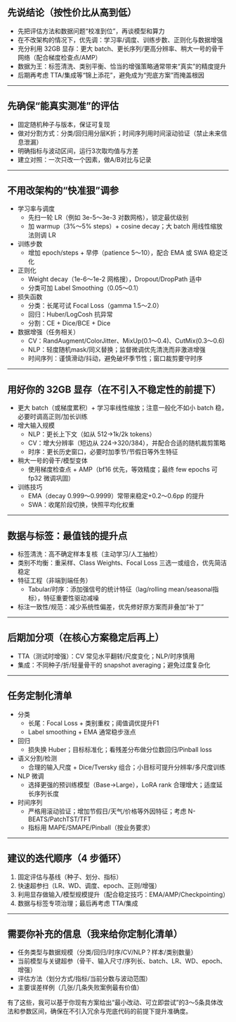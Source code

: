 ## 先说结论（按性价比从高到低）

- 先把评估方法和数据问题“校准到位”，再谈模型和算力
- 在不改架构的情况下，优先调：学习率/调度、训练步数、正则化与数据增强
- 充分利用 32GB 显存：更大 batch、更长序列/更高分辨率、稍大一号的骨干网络（配合梯度检查点/AMP）
- 数据为王：标签清洗、类别平衡、恰当的增强策略通常带来“真实”的精度提升
- 后期再考虑 TTA/集成等“锦上添花”，避免成为“兜底方案”而掩盖根因

---

## 先确保“能真实测准”的评估

- 固定随机种子与版本，保证可复现
- 做对分割方式：分类/回归用分层K折；时间序列用时间滚动验证（禁止未来信息泄漏）
- 明确指标与波动区间，运行3次取均值与方差
- 建立对照：一次只改一个因素，做A/B对比与记录

---

## 不用改架构的“快准狠”调参

- 学习率与调度
  - 先扫一轮 LR（例如 3e-5～3e-3 对数网格），锁定最优级别
  - 加 warmup（3%～5% steps）+ cosine decay；大 batch 用线性缩放法则调 LR
- 训练步数
  - 增加 epoch/steps + 早停（patience 5～10），配合 EMA 或 SWA 稳定泛化
- 正则化
  - Weight decay（1e-6～1e-2 网格搜），Dropout/DropPath 适中
  - 分类可加 Label Smoothing（0.05～0.1）
- 损失函数
  - 分类：长尾可试 Focal Loss（gamma 1.5～2.0）
  - 回归：Huber/LogCosh 抗异常
  - 分割：CE + Dice/BCE + Dice
- 数据增强（任务相关）
  - CV：RandAugment/ColorJitter、MixUp(0.1～0.4)、CutMix(0.3～0.6)
  - NLP：轻度随机mask/同义替换；监督微调优先清洗而非激进增强
  - 时间序列：谨慎滑动/抖动，避免破坏季节性；窗口裁剪要守时序

---

## 用好你的 32GB 显存（在不引入不稳定性的前提下）

- 更大 batch（或梯度累积）+ 学习率线性缩放；注意一般化不如小 batch 稳，必要时调高正则/加长训练
- 增大输入规模
  - NLP：更长上下文（如从 512→1k/2k tokens）
  - CV：增大分辨率（短边从 224→320/384），并配合合适的随机裁剪策略
  - 时序：更长历史窗口，必要时加季节/节假日等外生特征
- 稍大一号的骨干/模型变体
  - 使用梯度检查点 + AMP（bf16 优先，等效精度；最终 few epochs 可 fp32 微调巩固）
- 训练技巧
  - EMA（decay 0.999～0.9999）常带来稳定+0.2～0.6pp 的提升
  - SWA：收尾阶段切换，快照平均化权重

---

## 数据与标签：最值钱的提升点

- 标签清洗：高不确定样本复核（主动学习/人工抽检）
- 类别不均衡：重采样、Class Weights、Focal Loss 三选一或组合，优先简洁稳定
- 特征工程（非端到端任务）
  - Tabular/时序：添加强信号的统计特征（lag/rolling mean/seasonal指标），特征重要性驱动减噪
- 标注一致性/规范：减少系统性偏差，优先修好原方案而非叠加“补丁”

---

## 后期加分项（在核心方案稳定后再上）

- TTA（测试时增强）：CV 常见水平翻转/尺度变化；NLP/时序慎用
- 集成：不同种子/折/轻量骨干的 snapshot averaging；避免过度复杂化

---

## 任务定制化清单

- 分类
  - 长尾：Focal Loss + 类别重权；阈值调优提升F1
  - Label smoothing + EMA 通常稳步涨点
- 回归
  - 损失换 Huber；目标标准化；看残差分布做分位数回归/Pinball loss
- 语义分割/检测
  - 合理的输入尺度 + Dice/Tversky 组合；小目标可提升分辨率/多尺度训练
- NLP 微调
  - 选择更强的预训练模型（Base→Large），LoRA rank 合理增大；适度延长序列长度
- 时间序列
  - 严格用滚动验证；增加节假日/天气/价格等外因特征；考虑 N-BEATS/PatchTST/TFT
  - 指标用 MAPE/SMAPE/Pinball（按业务要求）

---

## 建议的迭代顺序（4 步循环）

1) 固定评估与基线（种子、划分、指标）  
2) 快速超参扫（LR、WD、调度、epoch、正则/增强）  
3) 利用显存做输入/模型规模提升（配合稳定技巧：EMA/AMP/Checkpointing）  
4) 数据与标签专项治理；最后再考虑 TTA/集成

---

## 需要你补充的信息（我来给你定制化清单）

- 任务类型与数据规模（分类/回归/时序/CV/NLP？样本/类别数量）
- 当前模型与关键超参（骨干、输入尺寸/序列长、batch、LR、WD、epoch、增强）
- 评估方法（划分方式/指标/当前分数与波动范围）
- 主要误差样例（几张/几条失败案例最有价值）

有了这些，我可以基于你现有方案给出“最小改动、可立即尝试”的3～5条具体改法和参数区间，确保在不引入冗余与兜底代码的前提下提升准确度。
